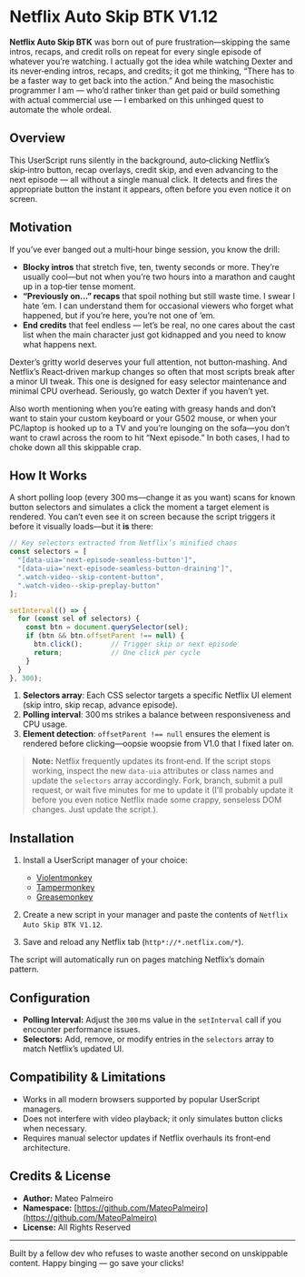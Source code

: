 # Netflix Auto Skip BTK V1.12

**Netflix Auto Skip BTK** was born out of pure frustration—skipping the same intros, recaps, and credit rolls on repeat for every single episode of whatever you’re watching. I actually got the idea while watching Dexter and its never‑ending intros, recaps, and credits; it got me thinking, “There has to be a faster way to get back into the action.” And being the masochistic programmer I am — who’d rather tinker than get paid or build something with actual commercial use — I embarked on this unhinged quest to automate the whole ordeal.

## Overview

This UserScript runs silently in the background, auto‑clicking Netflix’s skip‑intro button, recap overlays, credit skip, and even advancing to the next episode — all without a single manual click. It detects and fires the appropriate button the instant it appears, often before you even notice it on screen.

## Motivation

If you’ve ever banged out a multi‑hour binge session, you know the drill:

* **Blocky intros** that stretch five, ten, twenty seconds or more. They’re usually cool—but not when you’re two hours into a marathon and caught up in a top‑tier tense moment.
* **“Previously on…” recaps** that spoil nothing but still waste time. I swear I hate ’em. I can understand them for occasional viewers who forget what happened, but if you’re here, you’re not one of ’em.
* **End credits** that feel endless — let’s be real, no one cares about the cast list when the main character just got kidnapped and you need to know what happens next.

Dexter’s gritty world deserves your full attention, not button‑mashing. And Netflix’s React‑driven markup changes so often that most scripts break after a minor UI tweak. This one is designed for easy selector maintenance and minimal CPU overhead. Seriously, go watch Dexter if you haven’t yet.

Also worth mentioning when you’re eating with greasy hands and don’t want to stain your custom keyboard or your G502 mouse, or when your PC/laptop is hooked up to a TV and you’re lounging on the sofa—you don’t want to crawl across the room to hit “Next episode.” In both cases, I had to choke down all this skippable crap.

## How It Works

A short polling loop (every 300 ms—change it as you want) scans for known button selectors and simulates a click the moment a target element is rendered. You can’t even see it on screen because the script triggers it before it visually loads—but it **is** there:

```js
// Key selectors extracted from Netflix’s minified chaos
const selectors = [
  "[data-uia='next-episode-seamless-button']",
  "[data-uia='next-episode-seamless-button-draining']",
  ".watch-video--skip-content-button",
  ".watch-video--skip-preplay-button"
];

setInterval(() => {
  for (const sel of selectors) {
    const btn = document.querySelector(sel);
    if (btn && btn.offsetParent !== null) {
      btn.click();       // Trigger skip or next episode
      return;            // One click per cycle
    }
  }
}, 300);
```

1. **Selectors array**: Each CSS selector targets a specific Netflix UI element (skip intro, skip recap, advance episode).
2. **Polling interval**: 300 ms strikes a balance between responsiveness and CPU usage.
3. **Element detection**: `offsetParent !== null` ensures the element is rendered before clicking—oopsie woopsie from V1.0 that I fixed later on.

> **Note:** Netflix frequently updates its front‑end. If the script stops working, inspect the new `data-uia` attributes or class names and update the `selectors` array accordingly. Fork, branch, submit a pull request, or wait five minutes for me to update it (I’ll probably update it before you even notice Netflix made some crappy, senseless DOM changes. Just update the script.).

## Installation

1. Install a UserScript manager of your choice:

   * [Violentmonkey](https://violentmonkey.github.io/)
   * [Tampermonkey](https://www.tampermonkey.net/)
   * [Greasemonkey](https://www.greasespot.net/)
2. Create a new script in your manager and paste the contents of `Netflix Auto Skip BTK V1.12`.
3. Save and reload any Netflix tab (`http*://*.netflix.com/*`).

The script will automatically run on pages matching Netflix’s domain pattern.

## Configuration

* **Polling Interval:** Adjust the `300` ms value in the `setInterval` call if you encounter performance issues.
* **Selectors:** Add, remove, or modify entries in the `selectors` array to match Netflix’s updated UI.

## Compatibility & Limitations

* Works in all modern browsers supported by popular UserScript managers.
* Does not interfere with video playback; it only simulates button clicks when necessary.
* Requires manual selector updates if Netflix overhauls its front‑end architecture.

## Credits & License

* **Author:** Mateo Palmeiro
* **Namespace:** [https://github.com/MateoPalmeiro](https://github.com/MateoPalmeiro)
* **License:** All Rights Reserved

---

Built by a fellow dev who refuses to waste another second on unskippable content. Happy binging — go save your clicks!
